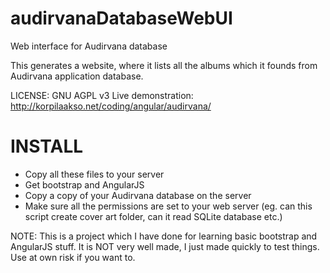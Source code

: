 # audirvanaDatabaseWebUI
Web interface for Audirvana database

This generates a website, where it lists all the albums which it founds from Audirvana application database.

LICENSE: GNU AGPL v3
Live demonstration: http://korpilaakso.net/coding/angular/audirvana/

INSTALL
========

- Copy all these files to your server
- Get bootstrap and AngularJS 
- Copy a copy of your Audirvana database on the server 
- Make sure all the permissions are set to your web server (eg. can this script create cover art folder, 
  can it read SQLite database etc.)

NOTE: This is a project which I have done for learning basic bootstrap and AngularJS stuff.
      It is NOT very well made, I just made quickly to test things. Use at own risk if you want to.
